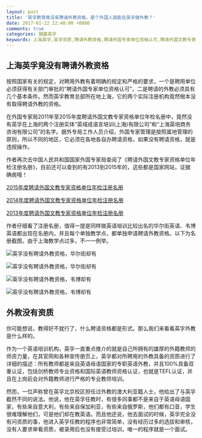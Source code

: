 ```yaml
---
layout: post
title: '英孚教育竟没有聘请外教资格，是个外国人就能在英孚做外教？'
date: 2017-01-22 22:40:00 +0800
comments: true
categories: 揭露英孚
keywords: 上海英孚,英孚资质,聘请外教资格,聘请外国专家单位资格认可,聘请外国文教专家资格单位年检注册名册,剑桥教师专业资格,国际英语教师资格认证,TEFL认证,外教口音
---
```



## 上海英孚竟没有聘请外教资格

按照国家有关的规定，对聘用外教有着明确的规定和严格的要求，一个是聘用单位必须获得有关部门审批的“聘请外国专家单位资格认可”，二是聘请的外教必须具有几个基本条件。然而英孚教育总部所在地上海，它的两个实际注册机构竟然根本没有取得聘请外教的资格。

在外国专家局2011年至2015年度聘请外国文教专家资格单位年检名册中，竟然没有英孚在上海的两个注册实体“英域成语言培训(上海)有限公司”和“上海英培商务咨询有限公司”的名字。据外专局工作人员介绍，外国专家管理是按照属地管理的原则，所以不同的地区，它必须在各地各自办聘请资格，如果没有聘请资格，就是违规操作。
<!--more-->

作者再次去中国人民共和国国家外国专家局查阅了《聘请外国文教专家资格单位年检注册名册》，目前还可以查到的有2013到2015年的，这些都是国家网站，证据确凿哦！

[2015年度聘请外国文教专家资格单位年检注册名册](http://www.safea.gov.cn/content.shtml?id=12747073)

[2014年度聘请外国文教专家资格单位年检注册名册](http://www.safea.gov.cn/content.shtml?id=12746539)

[2013年度聘请外国文教专家资格单位年检注册名册](http://www.safea.gov.cn/content.shtml?id=12746060)

作者仔细看了注册名册，值得一提是同样做英语培训比较出名的华尔街英语、韦博英语都出现在名册内，并且每个单独教学点，都单独申请聘请外教资格。以下为名册截图，由于上海教学点过多，不一一例举。

![英孚没有聘请外教资格，华尔街却有](http://wx4.sinaimg.cn/mw690/81576abcgy1fbzsuun816j20p80hhjva.jpg)

![英孚没有聘请外教资格，华尔街却有](http://wx4.sinaimg.cn/mw690/81576abcgy1fbzsuvf6mdj20os0dtgow.jpg)

![英孚没有聘请外教资格，韦博却有](http://wx1.sinaimg.cn/mw690/81576abcgy1fbzsuw694dj20oo08njtz.jpg)

![英孚没有聘请外教资格，韦博却有](http://wx2.sinaimg.cn/mw690/81576abcgy1fbzsuwuun7j20p009qq61.jpg)

## 外教没有资质

你可能想说，教得好不就行了，什么聘请资格都是形式。那么我们来看看英孚外教是什么样的。

作为一个英语培训机构，英孚一直重点推介的就是自己所拥有的雄厚的外籍教师的师资力量，在其官网和各种宣传册页上，英孚都对所聘用的外教具备的资质进行了详细的描述：所有教师都是来自英语母语国家的专职英语外教，并且100%具备双重认证，包括剑桥教师专业资格和国际英语教师资格认证，也就是TEFL认证，并且在上岗前会对外籍教师进行严格的专业教师培训。

然而，一位声称曾在英孚北京校区担任过外教的澳大利亚籍人士，他给出了与英孚截然不同的说法。他说，他在英孚任教时，有很多同事都不是来自于英语母语国家，有些来自意大利，有些来自保加利亚，有些来自俄罗斯，他们都有口音，学生很难理解他们，可是他们却在教英语。而且他还说，他去面试的时候，英孚完全没有问资质的事，他进入英孚任教的程序也非常简单，没有经历过多的选拔和审核，没有人要求审看资质，被录用后也没有接受过培训，唯一的程序就是一个面试。
